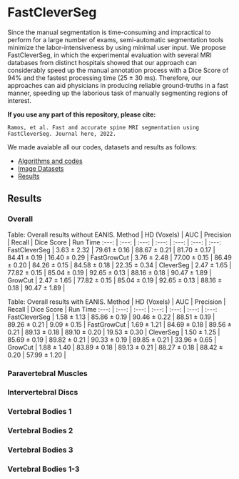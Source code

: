 # FastCleverSeg
Since the manual segmentation is time-consuming and impractical to perform for a large number of exams, semi-automatic segmentation tools minimize the labor-intensiveness by using minimal user input. We propose FastCleverSeg, in which the experimental evaluation with several MRI databases from distinct hospitals showed that our approach can considerably speed up the manual annotation process with a Dice Score of 94\% and the fastest processing time ($25 \pm 30$ ms).
Therefore, our approaches can aid physicians in producing reliable ground-truths in a fast manner, speeding up the laborious task of manually segmenting regions of interest.

**If you use any part of this repository, please cite:**

```
Ramos, et al. Fast and accurate spine MRI segmentation using FastCleverSeg. Journal here, 2022.
```

We made avaiable all our codes, datasets and results as follows:
- [Algorithms and codes](Codes/OldMatlab)
- [Image Datasets](ImageDatasets)
- [Results](Results)



## Results


### Overall

 Table: Overall results without EANIS.
 Method          | HD (Voxels) | AUC   | Precision | Recall | Dice Score | Run Time
   :---:         | :---:       | :---: | :---:     | :---:  | :---:      | :---:
FastCleverSeg     | 3.63  $\pm$  2.32  | 79.61  $\pm$  0.16  | 88.67  $\pm$  0.21  | 81.70 $\pm$   0.17  | 84.41  $\pm$  0.19  | 16.40  $\pm$  0.29 |
FastGrowCut       | 3.76  $\pm$  2.48  | 77.00 $\pm$   0.15  | 86.49  $\pm$  0.20  | 84.26  $\pm$  0.15  | 84.58  $\pm$  0.18  | 22.35  $\pm$  0.34 |
CleverSeg         | 2.47  $\pm$  1.65  | 77.82  $\pm$  0.15  | 85.04  $\pm$  0.19  | 92.65  $\pm$  0.13  | 88.16  $\pm$  0.18  | 90.47  $\pm$  1.89 |
GrowCut           | 2.47  $\pm$  1.65  | 77.82  $\pm$  0.15  | 85.04  $\pm$  0.19  | 92.65  $\pm$  0.13  | 88.16  $\pm$  0.18  | 90.47  $\pm$  1.89 |


  

  


 Table: Overall results with EANIS.
 Method          | HD (Voxels) | AUC   | Precision | Recall | Dice Score | Run Time
   :---:         | :---:       | :---: | :---:     | :---:  | :---:      | :---:
FastCleverSeg    |  1.58  $\pm$  1.13 |  85.86  $\pm$  0.19 |  90.46  $\pm$  0.22 |  88.51  $\pm$  0.19 |  89.26  $\pm$  0.21 |   9.09  $\pm$  0.15 |
FastGrowCut      |  1.69  $\pm$  1.21 |  84.69  $\pm$  0.18 |  89.56  $\pm$  0.21 |  89.13 $\pm$   0.18 |  89.10  $\pm$  0.20 |  19.53 $\pm$   0.30 |
CleverSeg        |  1.50  $\pm$  1.25 |  85.69  $\pm$  0.19 |  89.82  $\pm$  0.21 |  90.33  $\pm$  0.19 |  89.85  $\pm$  0.21 |  33.96  $\pm$  0.65 |
GrowCut          |  1.88  $\pm$  1.40 |  83.89  $\pm$  0.18 |  89.13  $\pm$  0.21 |  88.27 $\pm$   0.18 |  88.42 $\pm$   0.20 |  57.99 $\pm$   1.20 |





 
 
 


### Paravertebral Muscles

### Intervertebral Discs

### Vertebral Bodies 1

### Vertebral Bodies 2

### Vertebral Bodies 3

### Vertebral Bodies 1-3



